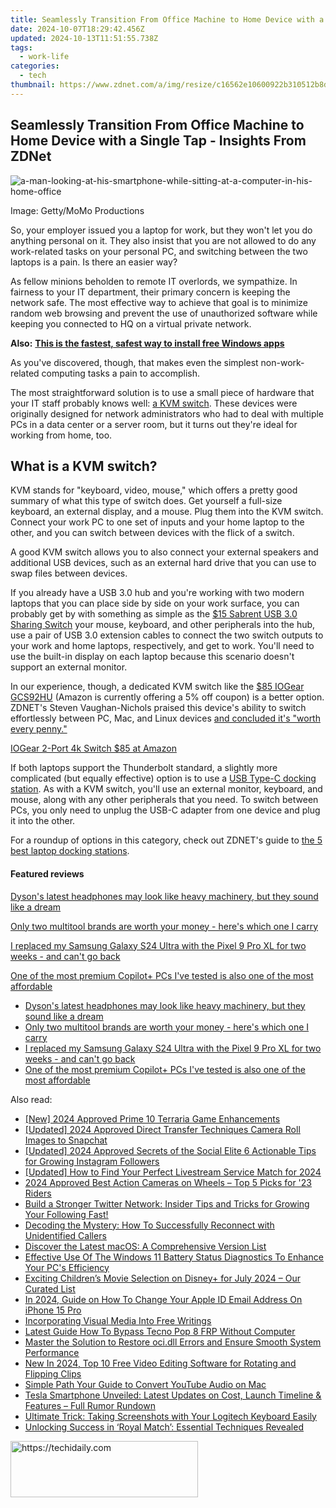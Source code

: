 ```yaml
---
title: Seamlessly Transition From Office Machine to Home Device with a Single Tap - Insights From ZDNet
date: 2024-10-07T18:29:42.456Z
updated: 2024-10-13T11:51:55.738Z
tags:
  - work-life
categories:
  - tech
thumbnail: https://www.zdnet.com/a/img/resize/c16562e10600922b310512b8d315b62352ca66fb/2020/08/31/ea43b584-dc63-4f16-8bd0-6634ee4eaf87/2-port-usb-dvi-cable-kvm-switch.jpg?width=278&height=156&fit=crop&auto=webp
---
```


## Seamlessly Transition From Office Machine to Home Device with a Single Tap - Insights From ZDNet

![a-man-looking-at-his-smartphone-while-sitting-at-a-computer-in-his-home-office](https://www.zdnet.com/a/img/resize/da370d5ee49d8a058b310a1dab8930ee95f71c2b/2022/07/28/91abefc8-43b0-4c04-8c11-4585a9ed270c/a-man-looking-at-his-smartphone-while-sitting-at-a-computer-in-his-home-office.jpg?auto=webp&width=1280)

Image: Getty/MoMo Productions

So, your employer issued you a laptop for work, but they won't let you do anything personal on it. They also insist that you are not allowed to do any work-related tasks on your personal PC, and switching between the two laptops is a pain. Is there an easier way? 

As fellow minions beholden to remote IT overlords, we sympathize. In fairness to your IT department, their primary concern is keeping the network safe. The most effective way to achieve that goal is to minimize random web browsing and prevent the use of unauthorized software while keeping you connected to HQ on a virtual private network.

**Also:** [**This is the fastest, safest way to install free Windows apps**](https://www.zdnet.com/article/this-is-the-fastest-safest-way-to-install-free-windows-apps/)

As you've discovered, though, that makes even the simplest non-work-related computing tasks a pain to accomplish.

The most straightforward solution is to use a small piece of hardware that your IT staff probably knows well: [a KVM switch](https://buy.geni.us/Proxy.ashx?TSID=368250&GR%5FURL=https%3A%2F%2Fwww.amazon.com%2FIOGEAR-2-Port-USB-HDMI-Cabled%2Fdp%2FB09VLL7FZH%3Ftag%3Dzd-buy-button-20%26ascsubtag%3D%5F%5FCOM%5FCLICK%5FID%5F%5F%7C32377d34-0f80-43eb-bfa9-bb6fd15590ca%7Cdtp&dtb=1). These devices were originally designed for network administrators who had to deal with multiple PCs in a data center or a server room, but it turns out they're ideal for working from home, too.

## What is a KVM switch?

KVM stands for "keyboard, video, mouse," which offers a pretty good summary of what this type of switch does. Get yourself a full-size keyboard, an external display, and a mouse. Plug them into the KVM switch. Connect your work PC to one set of inputs and your home laptop to the other, and you can switch between devices with the flick of a switch.

A good KVM switch allows you to also connect your external speakers and additional USB devices, such as an external hard drive that you can use to swap files between devices.

If you already have a USB 3.0 hub and you're working with two modern laptops that you can place side by side on your work surface, you can probably get by with something as simple as the [$15 Sabrent USB 3.0 Sharing Switch](https://buy.geni.us/Proxy.ashx?TSID=368250&GR%5FURL=https%3A%2F%2Fwww.amazon.com%2FSabrent-Computers-Peripherals-Indicators-USB-SW30%2Fdp%2FB074TYDJK2%3Ftag%3Dzd-buy-button-20%26ascsubtag%3D%5F%5FCOM%5FCLICK%5FID%5F%5F%7C32377d34-0f80-43eb-bfa9-bb6fd15590ca%7Cdtp&dtb=1) your mouse, keyboard, and other peripherals into the hub, use a pair of USB 3.0 extension cables to connect the two switch outputs to your work and home laptops, respectively, and get to work. You'll need to use the built-in display on each laptop because this scenario doesn't support an external monitor. 

In our experience, though, a dedicated KVM switch like the [$85 IOGear GCS92HU](https://buy.geni.us/Proxy.ashx?TSID=368250&GR%5FURL=https%3A%2F%2Fwww.amazon.com%2FIOGEAR-2-Port-USB-HDMI-Cabled%2Fdp%2FB09VLL7FZH%2F%3Ftag%3Dzd-buy-button-20%26ascsubtag%3D%5F%5FCOM%5FCLICK%5FID%5F%5F%7C32377d34-0f80-43eb-bfa9-bb6fd15590ca%7Cdtp&dtb=1) (Amazon is currently offering a 5% off coupon) is a better option. ZDNET's Steven Vaughan-Nichols praised this device's ability to switch effortlessly between PC, Mac, and Linux devices [and concluded it's "worth every penny."](https://www.zdnet.com/home-and-office/smart-office/this-2-port-4k-kvm-switch-from-iogear-makes-switching-between-computers-easy/)

[IOGear 2-Port 4k Switch $85 at Amazon](https://buy.geni.us/Proxy.ashx?TSID=368250&GR%5FURL=https%3A%2F%2Fwww.amazon.com%2FIOGEAR-2-Port-USB-HDMI-Cabled%2Fdp%2FB09VLL7FZH%3Ftag%3Dzd-buy-button-20%26ascsubtag%3D%5F%5FCOM%5FCLICK%5FID%5F%5F%7C32377d34-0f80-43eb-bfa9-bb6fd15590ca%7Cdtp&dtb=1)

If both laptops support the Thunderbolt standard, a slightly more complicated (but equally effective) option is to use a [USB Type-C docking station](https://buy.geni.us/Proxy.ashx?TSID=368250&GR%5FURL=https%3A%2F%2Fwww.amazon.com%2FPlugable-Thunderbolt-3-Dock-Dual-Monitor-dp-B08HR3T837%2Fdp%2FB08HR3T837%2F%3Ftag%3Dzd-buy-button-20%26ascsubtag%3D%5F%5FCOM%5FCLICK%5FID%5F%5F%7C32377d34-0f80-43eb-bfa9-bb6fd15590ca%7Cdtp&dtb=1). As with a KVM switch, you'll use an external monitor, keyboard, and mouse, along with any other peripherals that you need. To switch between PCs, you only need to unplug the USB-C adapter from one device and plug it into the other. 

For a roundup of options in this category, check out ZDNET's guide to [the 5 best laptop docking stations](https://www.zdnet.com/article/best-laptop-docking-station/).

#### Featured reviews

[Dyson's latest headphones may look like heavy machinery, but they sound like a dream](https://www.zdnet.com/article/i-tested-dysons-500-flagship-headphones-and-theyre-more-competitive-than-expected/ "Dyson's latest headphones may look like heavy machinery, but they sound like a dream")

[Only two multitool brands are worth your money - here's which one I carry](https://www.zdnet.com/article/only-two-multitool-brands-are-worth-your-money-heres-which-one-i-carry/ "Only two multitool brands are worth your money - here's which one I carry")

[I replaced my Samsung Galaxy S24 Ultra with the Pixel 9 Pro XL for two weeks - and can't go back](https://www.zdnet.com/article/i-replaced-my-samsung-galaxy-s24-ultra-with-the-pixel-9-pro-xl-for-two-weeks-and-cant-go-back/ "I replaced my Samsung Galaxy S24 Ultra with the Pixel 9 Pro XL for two weeks - and can't go back")

[One of the most premium Copilot+ PCs I've tested is also one of the most affordable](https://www.zdnet.com/article/one-of-the-most-premium-copilot-pcs-ive-tested-is-also-one-of-the-most-affordable/ "One of the most premium Copilot+ PCs I've tested is also one of the most affordable")

* [Dyson's latest headphones may look like heavy machinery, but they sound like a dream](https://www.zdnet.com/article/i-tested-dysons-500-flagship-headphones-and-theyre-more-competitive-than-expected/ "Dyson's latest headphones may look like heavy machinery, but they sound like a dream")
* [Only two multitool brands are worth your money - here's which one I carry](https://www.zdnet.com/article/only-two-multitool-brands-are-worth-your-money-heres-which-one-i-carry/ "Only two multitool brands are worth your money - here's which one I carry")
* [I replaced my Samsung Galaxy S24 Ultra with the Pixel 9 Pro XL for two weeks - and can't go back](https://www.zdnet.com/article/i-replaced-my-samsung-galaxy-s24-ultra-with-the-pixel-9-pro-xl-for-two-weeks-and-cant-go-back/ "I replaced my Samsung Galaxy S24 Ultra with the Pixel 9 Pro XL for two weeks - and can't go back")
* [One of the most premium Copilot+ PCs I've tested is also one of the most affordable](https://www.zdnet.com/article/one-of-the-most-premium-copilot-pcs-ive-tested-is-also-one-of-the-most-affordable/ "One of the most premium Copilot+ PCs I've tested is also one of the most affordable")

<ins class="adsbygoogle"
     style="display:block"
     data-ad-format="autorelaxed"
     data-ad-client="ca-pub-7571918770474297"
     data-ad-slot="1223367746"></ins>

<ins class="adsbygoogle"
     style="display:block"
     data-ad-client="ca-pub-7571918770474297"
     data-ad-slot="8358498916"
     data-ad-format="auto"
     data-full-width-responsive="true"></ins>

<span class="atpl-alsoreadstyle">Also read:</span>
<div><ul>
<li><a href="https://video-capture.techidaily.com/new-2024-approved-prime-10-terraria-game-enhancements/"><u>[New] 2024 Approved Prime 10 Terraria Game Enhancements</u></a></li>
<li><a href="https://snapchat-videos.techidaily.com/updated-2024-approved-direct-transfer-techniques-camera-roll-images-to-snapchat/"><u>[Updated] 2024 Approved Direct Transfer Techniques Camera Roll Images to Snapchat</u></a></li>
<li><a href="https://instagram-video-recordings.techidaily.com/updated-2024-approved-secrets-of-the-social-elite-6-actionable-tips-for-growing-instagram-followers/"><u>[Updated] 2024 Approved Secrets of the Social Elite 6 Actionable Tips for Growing Instagram Followers</u></a></li>
<li><a href="https://article-posts.techidaily.com/updated-how-to-find-your-perfect-livestream-service-match-for-2024/"><u>[Updated] How to Find Your Perfect Livestream Service Match for 2024</u></a></li>
<li><a href="https://extra-lessons.techidaily.com/2024-approved-best-action-cameras-on-wheels-top-5-picks-for-23-riders/"><u>2024 Approved Best Action Cameras on Wheels – Top 5 Picks for '23 Riders</u></a></li>
<li><a href="https://techno-recovery.techidaily.com/build-a-stronger-twitter-network-insider-tips-and-tricks-for-growing-your-following-fast/"><u>Build a Stronger Twitter Network: Insider Tips and Tricks for Growing Your Following Fast!</u></a></li>
<li><a href="https://techno-recovery.techidaily.com/decoding-the-mystery-how-to-successfully-reconnect-with-unidentified-callers/"><u>Decoding the Mystery: How To Successfully Reconnect with Unidentified Callers</u></a></li>
<li><a href="https://techno-recovery.techidaily.com/discover-the-latest-macos-a-comprehensive-version-list/"><u>Discover the Latest macOS: A Comprehensive Version List</u></a></li>
<li><a href="https://techno-recovery.techidaily.com/effective-use-of-the-windows-11-battery-status-diagnostics-to-enhance-your-pcs-efficiency/"><u>Effective Use Of The Windows 11 Battery Status Diagnostics To Enhance Your PC's Efficiency</u></a></li>
<li><a href="https://techno-recovery.techidaily.com/exciting-childrens-movie-selection-on-disneyplus-for-july-2024-our-curated-list/"><u>Exciting Children’s Movie Selection on Disney+ for July 2024 – Our Curated List</u></a></li>
<li><a href="https://ios-unlock.techidaily.com/in-2024-guide-on-how-to-change-your-apple-id-email-address-on-iphone-15-pro-by-drfone-ios/"><u>In 2024, Guide on How To Change Your Apple ID Email Address On iPhone 15 Pro</u></a></li>
<li><a href="https://youtube-docs.techidaily.com/porating-visual-media-into-free-writings/"><u>Incorporating Visual Media Into Free Writings</u></a></li>
<li><a href="https://bypass-frp.techidaily.com/latest-guide-how-to-bypass-tecno-pop-8-frp-without-computer-by-drfone-android/"><u>Latest Guide How To Bypass Tecno Pop 8 FRP Without Computer</u></a></li>
<li><a href="https://techno-recovery.techidaily.com/master-the-solution-to-restore-ocidll-errors-and-ensure-smooth-system-performance/"><u>Master the Solution to Restore oci.dll Errors and Ensure Smooth System Performance</u></a></li>
<li><a href="https://ai-video-tools.techidaily.com/new-in-2024-top-10-free-video-editing-software-for-rotating-and-flipping-clips/"><u>New In 2024, Top 10 Free Video Editing Software for Rotating and Flipping Clips</u></a></li>
<li><a href="https://youtube-video-recordings.techidaily.com/simple-path-your-guide-to-convert-youtube-audio-on-mac/"><u>Simple Path Your Guide to Convert YouTube Audio on Mac</u></a></li>
<li><a href="https://techno-recovery.techidaily.com/tesla-smartphone-unveiled-latest-updates-on-cost-launch-timeline-and-features-full-rumor-rundown/"><u>Tesla Smartphone Unveiled: Latest Updates on Cost, Launch Timeline & Features – Full Rumor Rundown</u></a></li>
<li><a href="https://techno-recovery.techidaily.com/ultimate-trick-taking-screenshots-with-your-logitech-keyboard-easily/"><u>Ultimate Trick: Taking Screenshots with Your Logitech Keyboard Easily</u></a></li>
<li><a href="https://techno-recovery.techidaily.com/unlocking-success-in-royal-match-essential-techniques-revealed/"><u>Unlocking Success in ‘Royal Match’: Essential Techniques Revealed</u></a></li>
</ul></div>

<!-- affiliate ads begin -->
<a href="https://aligracehair.sjv.io/c/5597632/1972693/19272" target="_top" id="1972693">
  <img src="//a.impactradius-go.com/display-ad/19272-1972693" border="0" alt="https://techidaily.com" width="300" height="90"/>
</a>
<img height="0" width="0" src="https://aligracehair.sjv.io/i/5597632/1972693/19272" style="position:absolute;visibility:hidden;" border="0" />
<!-- affiliate ads end -->


